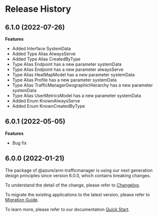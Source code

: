 # Release History
    
## 6.1.0 (2022-07-26)
    
**Features**

  - Added Interface SystemData
  - Added Type Alias AlwaysServe
  - Added Type Alias CreatedByType
  - Type Alias Endpoint has a new parameter systemData
  - Type Alias Endpoint has a new parameter alwaysServe
  - Type Alias HeatMapModel has a new parameter systemData
  - Type Alias Profile has a new parameter systemData
  - Type Alias TrafficManagerGeographicHierarchy has a new parameter systemData
  - Type Alias UserMetricsModel has a new parameter systemData
  - Added Enum KnownAlwaysServe
  - Added Enum KnownCreatedByType
    
## 6.0.1 (2022-05-05)

**Features**

  - Bug fix
 
## 6.0.0 (2022-01-21)

The package of @azure/arm-trafficmanager is using our next generation design principles since version 6.0.0, which contains breaking changes.

To understand the detail of the change, please refer to [Changelog](https://aka.ms/js-track2-changelog).

To migrate the existing applications to the latest version, please refer to [Migration Guide](https://aka.ms/js-track2-migration-guide).

To learn more, please refer to our documentation [Quick Start](https://aka.ms/js-track2-quickstart).
